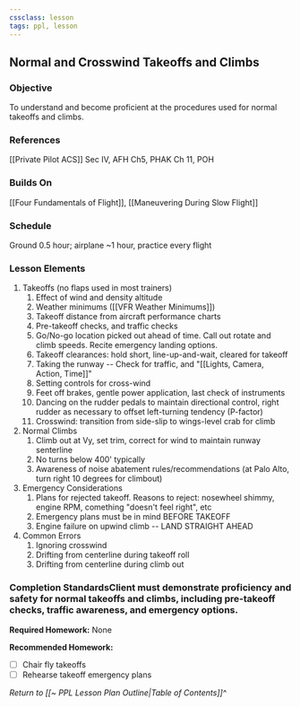 ```yaml
---
cssclass: lesson
tags: ppl, lesson
---
```

## Normal and Crosswind Takeoffs and Climbs

### Objective
To understand and become proficient at the procedures used for normal takeoffs and climbs. 

### References
[[Private Pilot ACS]] Sec IV, AFH Ch5, PHAK Ch 11, POH

### Builds On
[[Four Fundamentals of Flight]], [[Maneuvering During Slow Flight]]

### Schedule
Ground 0.5 hour; airplane ~1 hour, practice every flight

### Lesson Elements
1. Takeoffs (no flaps used in most trainers)
	1. Effect of wind and density altitude
	2. Weather minimums ([[VFR Weather Minimums]])
	3. Takeoff distance from aircraft performance charts
	4. Pre-takeoff checks, and traffic checks
	5. Go/No-go location picked out ahead of time. Call out rotate and climb speeds. Recite emergency landing options.
	6. Takeoff clearances: hold short, line-up-and-wait, cleared for takeoff
	7. Taking the runway -- Check for traffic, and "[[Lights, Camera, Action, Time]]"
	8. Setting controls for cross-wind
	9. Feet off brakes, gentle power application, last check of instruments
	10. Dancing on the rudder pedals to maintain directional control, right rudder as necessary to offset left-turning tendency (P-factor)
	11. Crosswind: transition from side-slip to wings-level crab for climb
2. Normal Climbs
	1. Climb out at Vy, set trim, correct for wind to maintain runway senterline
	2. No turns below 400' typically
	3. Awareness of noise abatement rules/recommendations (at Palo Alto, turn right 10 degrees for climbout)
3. Emergency Considerations
	1. Plans for rejected takeoff. Reasons to reject: nosewheel shimmy, engine RPM, comething "doesn't feel right", etc
	2. Emergency plans must be in mind BEFORE TAKEOFF
	3. Engine failure on upwind climb -- LAND STRAIGHT AHEAD
4. Common Errors
	1. Ignoring crosswind
	2. Drifting from centerline during takeoff roll
	3. Drifting from centerline during climb out

### Completion StandardsClient must demonstrate proficiency and safety for normal takeoffs and climbs, including pre-takeoff checks, traffic awareness, and emergency options.

**Required Homework:** None

**Recommended Homework:** 
- [ ] Chair fly takeoffs
- [ ] Rehearse takeoff emergency plans

*Return to [[~ PPL Lesson Plan Outline|Table of Contents]]^*